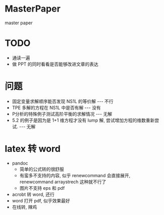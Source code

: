 # MasterPaper
master paper

# TODO
+ 通读一遍
+ 做 PPT 的同时看看是否能够改进文章的表达

# 问题
+ 固定变量求解顺序能否发现 NS1L 的等价解 --- 不行
+ TPE 多解的方程在 NS1L 中是否有解 ---  没有
+ P分析的特殊例子测试高阶平衡的求解情况 --- 无解
+ 5.2 的例子是因为是 1+1 维方程才没有 lump 解, 尝试增加方程的维数重新尝试. --- 无解

# latex 转 word
+ pandoc
    + 简单的公式转的很舒服
    + 有蛮多不支持的内容, 似乎 renewcommand 会直接展开, renewcommand arraystrech 这种就不行了
    + 图片不支持 eps 和 pdf
+ acrobt 转 word, 还行
+ word 打开 pdf, 似乎效果最好
+ 在线转, 辣鸡
